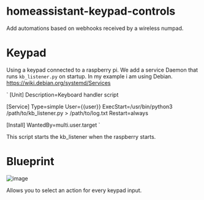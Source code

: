 # homeassistant-keypad-controls
Add automations based on webhooks received by a wireless numpad.

# Keypad

Using a keypad connected to a raspberry pi.
We add a service Daemon that runs `kb_listener.py` on startup.
In my example i am using Debian.
https://wiki.debian.org/systemd/Services

`
[Unit]
Description=Keyboard handler script

[Service]
Type=simple
User={{user}}
ExecStart=/usr/bin/python3 /path/to/kb_listener.py > /path/to/log.txt
Restart=always

[Install]
WantedBy=multi.user.target
`

This script starts the kb_listener when the raspberry starts.

# Blueprint
![image](https://user-images.githubusercontent.com/97018465/232829782-e88a9167-c59f-4a07-b673-0e6db9d362d2.png)

Allows you to select an action for every keypad input.
